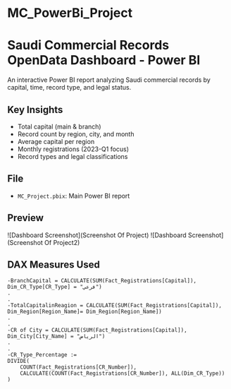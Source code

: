 # MC_PowerBi_Project
# Saudi Commercial Records OpenData Dashboard - Power BI

An interactive Power BI report analyzing Saudi commercial records by capital, time, record type, and legal status.

## Key Insights
- Total capital (main & branch)
- Record count by region, city, and month
- Average capital per region
- Monthly registrations (2023-Q1 focus)
- Record types and legal classifications

## File
- `MC_Project.pbix`: Main Power BI report

## Preview

![Dashboard Screenshot](Screenshot Of Project)
![Dashboard Screenshot](Screenshot Of Project2)


## DAX Measures Used

```DAX
-BranchCapital = CALCULATE(SUM(Fact_Registrations[Capital]), Dim_CR_Type[CR_Type] = "فرعي")
.
.
-TotalCapitalinReagion = CALCULATE(SUM(Fact_Registrations[Capital]), Dim_Region[Region_Name]= Dim_Region[Region_Name])
.
.
-CR of City = CALCULATE(SUM(Fact_Registrations[Capital]), Dim_City[City_Name] = "الرياض")
.
.
-CR_Type_Percentage :=
DIVIDE(
    COUNT(Fact_Registrations[CR_Number]),
    CALCULATE(COUNT(Fact_Registrations[CR_Number]), ALL(Dim_CR_Type))
)

